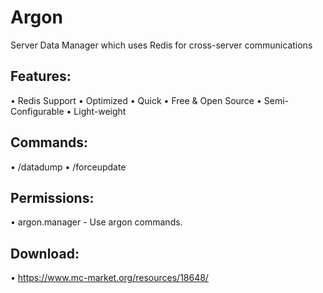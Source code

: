 # Argon
Server Data Manager which uses Redis for cross-server communications

## Features:
• Redis Support
• Optimized
• Quick
• Free & Open Source
• Semi-Configurable
• Light-weight

## Commands:
• /datadump
• /forceupdate

## Permissions:
• argon.manager - Use argon commands.

## Download:
• https://www.mc-market.org/resources/18648/


